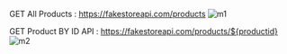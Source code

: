 GET All Products :  https://fakestoreapi.com/products
![m1](https://user-images.githubusercontent.com/97042529/224009728-b3df9cce-ebd8-4543-affa-26f6a3381a9b.png)

GET Product BY ID 
API : https://fakestoreapi.com/products/${productid}
![m2](https://user-images.githubusercontent.com/97042529/224010030-b5c9feb6-1903-40ff-835e-bdb5849e3129.png)

